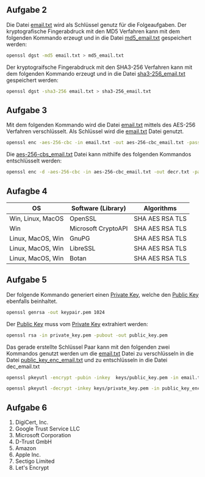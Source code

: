## Aufgabe 2
Die Datei [email.txt](./email.txt) wird als Schlüssel genutz für die Folgeaufgaben. Der kryptografische Fingerabdruck mit den MD5 Verfahren kann mit dem folgenden Kommando erzeugt und in die Datei [md5_email.txt](./md5_email.txt) gespeichert werden:

```bash
openssl dgst -md5 email.txt > md5_email.txt
```

Der kryptograifsche Fingerabdruck mit den SHA3-256 Verfahren kann mit dem folgenden Kommando erzeugt und in die Datei [sha3-256_email.txt](./sha3-256_email.txt) gespeichert werden:

```bash
openssl dgst -sha3-256 email.txt > sha3-256_email.txt
```

## Aufgabe 3
Mit dem folgenden Kommando wird die Datei [email.txt](./email.txt) mittels des AES-256 Verfahren verschlüsselt. Als Schlüssel wird die [email.txt](./email.txt) Datei genutzt.

```bash
openssl enc -aes-256-cbc -in email.txt -out aes-256-cbc_email.txt -pass file:email.txt
```

Die [aes-256-cbs_email.txt](./aes-256-cbc_email.txt) Datei kann mithilfe des folgenden Kommandos entschlüsselt werden:

```bash
openssl enc -d -aes-256-cbc -in aes-256-cbc_email.txt -out decr.txt -pass file:email.txt 
```

## Aufagbe 4
| OS                | Software (Library)  | Algorithms      |
| ----------------- | ------------------- | --------------- |
| Win, Linux, MacOS | OpenSSL             | SHA AES RSA TLS |
| Win               | Microsoft CryptoAPI | SHA AES RSA TLS |
| Linux, MacOS, Win | GnuPG               | SHA AES RSA TLS |
| Linux, MacOS, Win | LibreSSL            | SHA AES RSA TLS |
| Linux, MacOS, Win | Botan               | SHA AES RSA TLS |

## Aufgabe 5
Der folgende Kommando generiert einen [Private Key](./keys/private_key.pem), welche den [Public Key](./keys/public_key.pem) ebenfalls beinhaltet.
```bash
openssl genrsa -out keypair.pem 1024
```

Der [Public Key](./keys/public_key.pem) muss vom [Private Key](./keys/private_key.pem) extrahiert werden:
```bash
openssl rsa -in private_key.pem -pubout -out public_key.pem
```

Das gerade erstellte Schlüssel Paar kann mit den folgenden zwei Kommandos genutzt werden um die [email.txt](./email.txt) Datei zu verschlüsseln in die Datei [public_key_enc_email.txt](./private_key_enc_email.txt) und zu entschlüsseln in die Datei dec_email.txt
```bash
openssl pkeyutl -encrypt -pubin -inkey  keys/public_key.pem -in email.txt -out public_key_enc_email.txt
```

```bash
openssl pkeyutl -decrypt -inkey keys/private_key.pem -in public_key_enc_email.txt -out dec_email.txt
```

## Aufgabe 6
1. DigiCert, Inc.
2. Google Trust Service LLC
3. Microsoft Corporation
4. D-Trust GmbH
5. Amazon
6. Apple Inc.
7. Sectigo Limited
8. Let's Encrypt
